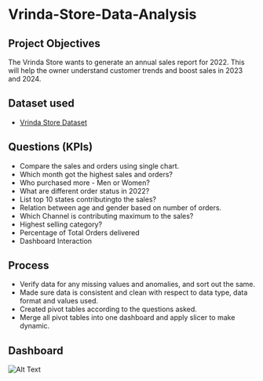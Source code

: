 # Vrinda-Store-Data-Analysis

## Project Objectives
The Vrinda Store wants to generate an annual sales report for 2022. This will help the owner understand customer trends and boost sales in 2023 and 2024.

## Dataset used
- [Vrinda Store Dataset](https://github.com/dharmeshrohit/Vrinda-Store-Data-Analysis/blob/main/Vrinda%20Store%20Dataset.xlsx)

## Questions (KPIs)
- Compare the sales and orders using single chart.
- Which month got the highest sales and orders?
- Who purchased more - Men or Women?
- What are different order status in 2022?
- List top 10 states contributingto the sales?
- Relation between age and gender based on number of orders.
- Which Channel is contributing maximum to the sales?
- Highest selling category?
- Percentage of Total Orders delivered
- Dashboard Interaction 

## Process 
- Verify data for any missing values and anomalies, and sort out the same.
- Made sure data is consistent and clean with respect to data type, data format and values used.
- Created pivot tables according to the questions asked.
- Merge all pivot tables into one dashboard and apply slicer to make dynamic.

## Dashboard
![Alt Text](Screenshot_20250207-122410_M365%20Copilot.png)
